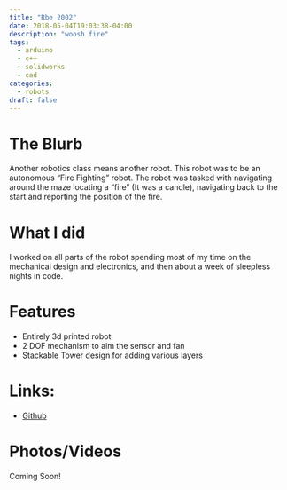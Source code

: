 ```yaml
---
title: "Rbe 2002"
date: 2018-05-04T19:03:38-04:00
description: "woosh fire"
tags:
  - arduino
  - c++
  - solidworks
  - cad
categories:
  - robots
draft: false
---
```


# The Blurb

Another robotics class means another robot. This robot was to be an autonomous “Fire Fighting” robot. The robot was tasked with navigating around the maze locating a “fire” (It was a candle), navigating back to the start and reporting the position of the fire.

# What I did
I worked on all parts of the robot spending most of my time on the mechanical design and electronics, and then about a week of sleepless nights in code. 

# Features
  - Entirely 3d printed robot 
  - 2 DOF mechanism to aim the sensor and fan 
  - Stackable Tower design for adding various layers


# Links:
- [Github](somewhere.com)

# Photos/Videos
<!--{{< google-photos tbHcgyWN44g9qj216 carousel >}}-->

Coming Soon!


